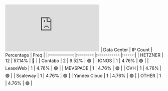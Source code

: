![Diagramm](https://github.com/obajay/StateSync-snapshots/blob/main/Projects/OKP4/1/README.md)
| Data Center | IP Count | Percentage | Freq |
|:------------:|:--------:|:-----------:|:-----:|
| HETZNER | 12 | 57.14% | 🔴 |
| Contabo | 2 | 9.52% | 🟢 |
| IONOS | 1 | 4.76% | 🟢 |
| LeaseWeb | 1 | 4.76% | 🟢 |
| MEVSPACE | 1 | 4.76% | 🟢 |
| OVH | 1 | 4.76% | 🟢 |
| Scaleway | 1 | 4.76% | 🟢 |
| Yandex.Cloud | 1 | 4.76% | 🟢 |
| OTHER | 1 | 4.76% | 🟢 |